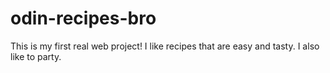 # odin-recipes-bro 
This is my first real web project! 
I like recipes that are easy and tasty. 
I also like to party. 